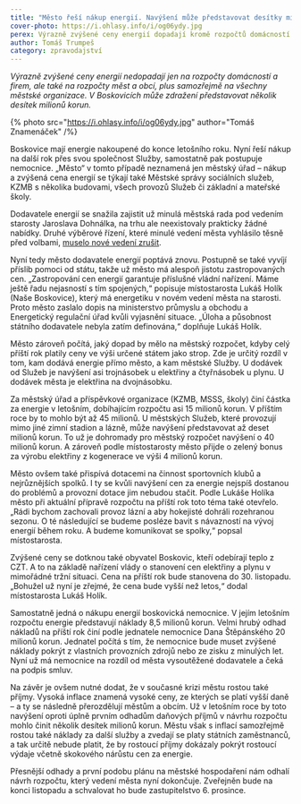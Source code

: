 ```yaml
---
title: "Město řeší nákup energií. Navýšení může představovat desítky milionů"
cover-photo: https://i.ohlasy.info/i/og06ydy.jpg
perex: Výrazně zvýšené ceny energií dopadají kromě rozpočtů domácností a firem také na rozpočty obcí a všech jejich organizací. V Boskovicích může zdražení představovat několik desítek milionů korun.
author: Tomáš Trumpeš
category: zpravodajství
---
```


*Výrazně zvýšené ceny energií nedopadají jen na rozpočty domácností a firem, ale také na rozpočty měst a obcí, plus samozřejmě na všechny městské organizace. V Boskovicích může zdražení představovat několik desítek milionů korun.*

{% photo src="https://i.ohlasy.info/i/og06ydy.jpg" author="Tomáš Znamenáček" /%}

Boskovice mají energie nakoupené do konce letošního roku. Nyní řeší nákup na další rok přes svou společnost Služby, samostatně pak postupuje nemocnice. „Město“ v tomto případě neznamená jen městský úřad – nákup a zvýšená cena energií se týkají také Městské správy sociálních služeb, KZMB s několika budovami, všech provozů Služeb či základní a mateřské školy.

Dodavatele energií se snažila zajistit už minulá městská rada pod vedením starosty Jaroslava Dohnálka, na trhu ale neexistovaly prakticky žádné nabídky. Druhé výběrové řízení, které minulé vedení města vyhlásilo těsně před volbami, [muselo nové vedení zrušit](https://ohlasy.info/clanky/2022/11/mimoradne-rady.html).

Nyní tedy město dodavatele energií poptává znovu. Postupně se také vyvíjí příslib pomoci od státu, takže už město má alespoň jistotu zastropovaných cen. „Zastropování cen energií garantuje příslušné vládní nařízení. Máme ještě řadu nejasností s tím spojených,“ popisuje místostarosta Lukáš Holík (Naše Boskovice), který má energetiku v novém vedení města na starosti. Proto město zaslalo dopis na ministerstvo průmyslu a obchodu a Energetický regulační úřad kvůli vyjasnění situace. „Úloha a působnost státního dodavatele nebyla zatím definována,“ doplňuje Lukáš Holík.

Město zároveň počítá, jaký dopad by mělo na městský rozpočet, kdyby celý příští rok platily ceny ve výši určené státem jako strop. Zde je určitý rozdíl v tom, kam dodává energie přímo město, a kam městské Služby. U dodávek od Služeb je navýšení asi trojnásobek u elektřiny a čtyřnásobek u plynu. U dodávek města je elektřina na dvojnásobku.

Za městský úřad a příspěvkové organizace (KZMB, MSSS, školy) činí částka za energie v letošním, dobíhajícím rozpočtu asi 15 milionů korun. V příštím roce by to mohlo být až 45 milionů. U městských Služeb, které provozují mimo jiné zimní stadion a lázně, může navýšení představovat až deset milionů korun. To už je dohromady pro městský rozpočet navýšení o 40 milionů korun. A zároveň podle místostarosty město přijde o zelený bonus za výrobu elektřiny z kogenerace ve výši 4 milionů korun. 

Město ovšem také přispívá dotacemi na činnost sportovních klubů a nejrůznějších spolků. I ty se kvůli navýšení cen za energie nejspíš dostanou do problémů a provozní dotace jim nebudou stačit. Podle Lukáše Holíka město při aktuální přípravě rozpočtu na příští rok toto téma také otevřelo. „Rádi bychom zachovali provoz lázní a aby hokejisté dohráli rozehranou sezonu. O té následující se budeme posléze bavit s návazností na vývoj energií během roku. A budeme komunikovat se spolky,“ popsal místostarosta.

Zvýšené ceny se dotknou také obyvatel Boskovic, kteří odebírají teplo z CZT. A to na základě nařízení vlády o stanovení cen elektřiny a plynu v mimořádné tržní situaci. Cena na příští rok bude stanovena do 30. listopadu. „Bohužel už nyní je zřejmé, že cena bude vyšší než letos,“ dodal místostarosta Lukáš Holík.

Samostatně jedná o nákupu energií boskovická nemocnice. V jejím letošním rozpočtu energie představují náklady 8,5 milionů korun. Velmi hrubý odhad nákladů na příští rok činí podle jednatele nemocnice Dana Štěpánského 20 milionů korun. Jednatel počítá s tím, že nemocnice bude muset zvýšené náklady pokrýt z vlastních provozních zdrojů nebo ze zisku z minulých let. Nyní už má nemocnice na rozdíl od města vysoutěžené dodavatele a čeká na podpis smluv.

Na závěr je ovšem nutné dodat, že v současné krizi městu rostou také příjmy. Vysoká inflace znamená vysoké ceny, ze kterých se platí vyšší daně – a ty se následně přerozdělují městům a obcím. Už v letošním roce by toto navýšení oproti úplně prvním odhadům daňových příjmů v návrhu rozpočtu mohlo činit několik desítek milionů korun. Městu však s inflací samozřejmě rostou také náklady za další služby a zvedají se platy státních zaměstnanců, a tak určitě nebude platit, že by rostoucí příjmy dokázaly pokrýt rostoucí výdaje včetně skokového nárůstu cen za energie. 

Přesnější odhady a první podobu plánu na městské hospodaření nám odhalí návrh rozpočtu, který vedení města nyní dokončuje. Zveřejněn bude na konci listopadu a schvalovat ho bude zastupitelstvo 6. prosince.